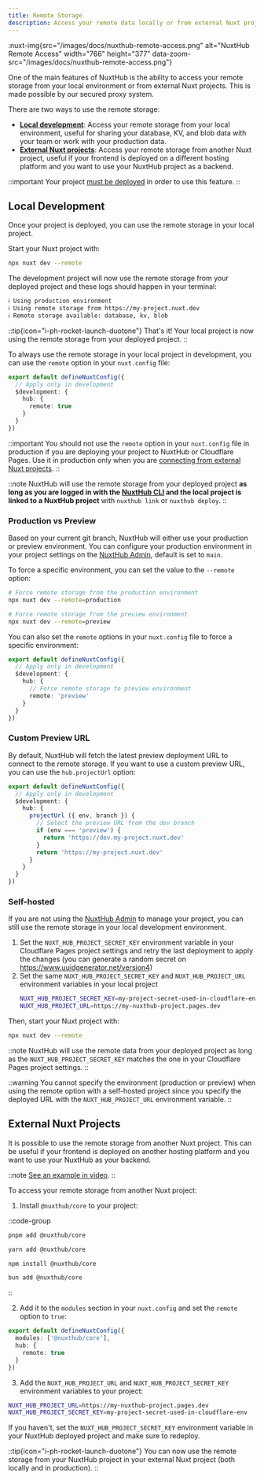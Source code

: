 ```yaml
---
title: Remote Storage
description: Access your remote data locally or from external Nuxt projects with our secured proxy.
---
```


:nuxt-img{src="/images/docs/nuxthub-remote-access.png" alt="NuxtHub Remote Access" width="766" height="377" data-zoom-src="/images/docs/nuxthub-remote-access.png"}

One of the main features of NuxtHub is the ability to access your remote storage from your local environment or from external Nuxt projects. This is made possible by our secured proxy system.

There are two ways to use the remote storage:
- [**Local development**](#local-development): Access your remote storage from your local environment, useful for sharing your database, KV, and blob data with your team or work with your production data.
- [**External Nuxt projects**](#external-nuxt-projects): Access your remote storage from another Nuxt project, useful if your frontend is deployed on a different hosting platform and you want to use your NuxtHub project as a backend.

::important
Your project [must be deployed](/docs/getting-started/deploy) in order to use this feature.
::

## Local Development

Once your project is deployed, you can use the remote storage in your local project.

Start your Nuxt project with:

```bash [Terminal]
npx nuxt dev --remote
```

The development project will now use the remote storage from your deployed project and these logs should happen in your terminal:

```bash [Terminal]
ℹ Using production environment
ℹ Using remote storage from https://my-project.nuxt.dev
ℹ Remote storage available: database, kv, blob
```

::tip{icon="i-ph-rocket-launch-duotone"}
That's it! Your local project is now using the remote storage from your deployed project.
::

To always use the remote storage in your local project in development, you can use the `remote` option in your `nuxt.config` file:

```ts [nuxt.config.ts]
export default defineNuxtConfig({
  // Apply only in development
  $development: {
    hub: {
      remote: true
    }
  }
})
```

::important
You should not use the `remote` option in your `nuxt.config` file in production if you are deploying your project to NuxtHub or Cloudflare Pages. Use it in production only when you are [connecting from external Nuxt projects](#external-nuxt-projects).
::

::note
NuxtHub will use the remote storage from your deployed project **as long as you are logged in with the [NuxtHub CLI](https://github.com/nuxt-hub/cli) and the local project is linked to a NuxtHub project** with `nuxthub link` or `nuxthub deploy`.
::

### Production vs Preview

Based on your current git branch, NuxtHub will either use your production or preview environment. You can configure your production environment in your project settings on the [NuxtHub Admin](https://admin.hub.nuxt.com), default is set to `main`.

To force a specific environment, you can set the value to the `--remote` option:

```bash [Terminal]
# Force remote storage from the production environment
npx nuxt dev --remote=production

# Force remote storage from the preview environment
npx nuxt dev --remote=preview
```

You can also set the `remote` options in your `nuxt.config` file to force a specific environment:

```ts [nuxt.config.ts]
export default defineNuxtConfig({
  // Apply only in development
  $development: {
    hub: {
      // Force remote storage to preview environment
      remote: 'preview'
    }
  }
})
```

### Custom Preview URL

By default, NuxtHub will fetch the latest preview deployment URL to connect to the remote storage. If you want to use a custom preview URL, you can use the `hub.projectUrl` option:

```ts [nuxt.config.ts]
export default defineNuxtConfig({
  // Apply only in development
  $development: {
    hub: {
      projectUrl ({ env, branch }) {
        // Select the preview URL from the dev branch
        if (env === 'preview') {
          return 'https://dev.my-project.nuxt.dev'
        }
        return 'https://my-project.nuxt.dev'
      }
    }
  }
})
```


### Self-hosted

If you are not using the [NuxtHub Admin](https://admin.hub.nuxt.com) to manage your project, you can still use the remote storage in your local development environment.

1. Set the `NUXT_HUB_PROJECT_SECRET_KEY` environment variable in your Cloudflare Pages project settings and retry the last deployment to apply the changes (you can generate a random secret on https://www.uuidgenerator.net/version4)
2. Set the same `NUXT_HUB_PROJECT_SECRET_KEY` and `NUXT_HUB_PROJECT_URL` environment variables in your local project
    ```bash [.env]
    NUXT_HUB_PROJECT_SECRET_KEY=my-project-secret-used-in-cloudflare-env
    NUXT_HUB_PROJECT_URL=https://my-nuxthub-project.pages.dev
    ```

Then, start your Nuxt project with:

```bash [Terminal]
npx nuxt dev --remote
```

::note
NuxtHub will use the remote data from your deployed project as long as the `NUXT_HUB_PROJECT_SECRET_KEY` matches the one in your Cloudflare Pages project settings.
::

::warning
You cannot specify the environment (production or preview) when using the remote option with a self-hosted project since you specify the deployed URL with the `NUXT_HUB_PROJECT_URL` environment variable.
::

## External Nuxt Projects

It is possible to use the remote storage from another Nuxt project. This can be useful if your frontend is deployed on another hosting platform and you want to use your NuxtHub as your backend.

::note
[See an example in video](https://twitter.com/Atinux/status/1766622889992757317).
::

To access your remote storage from another Nuxt project:

1. Install `@nuxthub/core` to your project:

::code-group
```bash [pnpm]
pnpm add @nuxthub/core
```
```bash [yarn]
yarn add @nuxthub/core
```
```bash [npm]
npm install @nuxthub/core
```
```bash [bun]
bun add @nuxthub/core
```
::

2. Add it to the `modules` section in your `nuxt.config` and set the `remote` option to `true`:

```ts [nuxt.config.ts]
export default defineNuxtConfig({
  modules: ['@nuxthub/core'],
  hub: {
    remote: true
  }
})
```

3. Add the `NUXT_HUB_PROJECT_URL` and `NUXT_HUB_PROJECT_SECRET_KEY` environment variables to your project:

```bash [.env]
NUXT_HUB_PROJECT_URL=https://my-nuxthub-project.pages.dev
NUXT_HUB_PROJECT_SECRET_KEY=my-project-secret-used-in-cloudflare-env
```

If you haven't, set the `NUXT_HUB_PROJECT_SECRET_KEY` environment variable in your NuxtHub deployed project and make sure to redeploy.

::tip{icon="i-ph-rocket-launch-duotone"}
You can now use the remote storage from your NuxtHub project in your external Nuxt project (both locally and in production).
::
